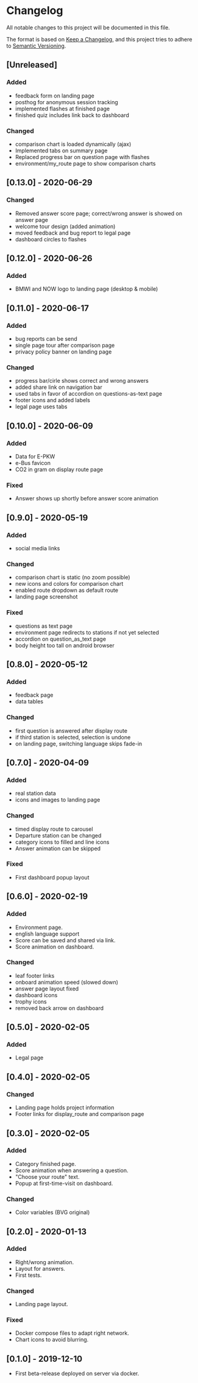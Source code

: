# Changelog
All notable changes to this project will be documented in this file.

The format is based on [Keep a Changelog](https://keepachangelog.com/en/1.0.0/),
and this project tries to adhere to [Semantic Versioning](https://semver.org/spec/v2.0.0.html).

## [Unreleased]
### Added
- feedback form on landing page
- posthog for anonymous session tracking
- implemented flashes at finished page
- finished quiz includes link back to dashboard 

### Changed 
- comparison chart is loaded dynamically (ajax)
- Implemented tabs on summary page
- Replaced progress bar on question page with flashes
- environment/my_route page to show comparison charts

## [0.13.0] - 2020-06-29
### Changed
- Removed answer score page; correct/wrong answer is showed on answer page
- welcome tour design (added animation)
- moved feedback and bug report to legal page
- dashboard circles to flashes

## [0.12.0] - 2020-06-26
### Added
- BMWI and NOW logo to landing page (desktop & mobile)

## [0.11.0] - 2020-06-17
### Added
- bug reports can be send
- single page tour after comparison page
- privacy policy banner on landing page

### Changed 
- progress bar/cirle shows correct and wrong answers
- added share link on navigation bar
- used tabs in favor of accordion on questions-as-text page
- footer icons and added labels
- legal page uses tabs
 
## [0.10.0] - 2020-06-09
### Added
- Data for E-PKW
- e-Bus favicon
- CO2 in gram on display route page

### Fixed
- Answer shows up shortly before answer score animation

## [0.9.0] - 2020-05-19
### Added 
- social media links

### Changed
- comparison chart is static (no zoom possible)
- new icons and colors for comparison chart
- enabled route dropdown as default route
- landing page screenshot

### Fixed
- questions as text page
- environment page redirects to stations if not yet selected
- accordion on question_as_text page
- body height too tall on android browser

## [0.8.0] - 2020-05-12
### Added
- feedback page
- data tables

### Changed
- first question is answered after display route
- if third station is selected, selection is undone
- on landing page, switching language skips fade-in

## [0.7.0] - 2020-04-09
### Added 
- real station data
- icons and images to landing page

### Changed
- timed display route to carousel
- Departure station can be changed
- category icons to filled and line icons
- Answer animation can be skipped

### Fixed
- First dashboard popup layout

## [0.6.0] - 2020-02-19
### Added
- Environment page.
- english language support
- Score can be saved and shared via link.
- Score animation on dashboard.

### Changed
- leaf footer links
- onboard animation speed (slowed down)
- answer page layout fixed
- dashboard icons
- trophy icons
- removed back arrow on dashboard

## [0.5.0] - 2020-02-05
### Added
- Legal page

## [0.4.0] - 2020-02-05
### Changed 
- Landing page holds project information
- Footer links for display_route and comparison page

## [0.3.0] - 2020-02-05
### Added
- Category finished page.
- Score animation when answering a question.
- "Choose your route" text.
- Popup at first-time-visit on dashboard.

### Changed
- Color variables (BVG original)

## [0.2.0] - 2020-01-13
### Added
- Right/wrong animation.
- Layout for answers.
- First tests.

### Changed
- Landing page layout.

### Fixed
- Docker compose files to adapt right network.
- Chart icons to avoid blurring.

## [0.1.0] - 2019-12-10
- First beta-release deployed on server via docker.
